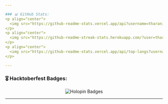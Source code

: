 ```yaml
---

### 📊 GitHub Stats:
<p align="center">
  <img src="https://github-readme-stats.vercel.app/api?username=tharanidk&show_icons=true&theme=radical" alt="GitHub Stats" />
</p>
<p align="center">
  <img src="https://github-readme-streak-stats.herokuapp.com/?user=tharanidk&theme=radical" alt="GitHub Streak" />
</p>
<p align="center">
  <img src="https://github-readme-stats.vercel.app/api/top-langs?username=tharanidk&show_icons=true&locale=en&layout=compact&theme=radical" alt="Top Languages" />
</p>

---
```


### 🎖️ Hacktoberfest Badges:
<p align="center">
  <img src="https://holopin.me/tharanidk" alt="Holopin Badges" />
</p>

---
